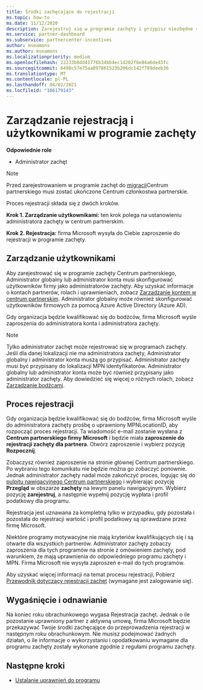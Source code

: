 ```yaml
---
title: Środki zachęcające do rejestracji
ms.topic: how-to
ms.date: 11/12/2020
description: Zarejestruj się w programie zachęty i przypisz niezbędne role do zarządzania użytkownikami. W tym artykule opisano proces rejestracji.
ms.service: partner-dashboard
ms.subservice: partnercenter-incentives
author: mseamons
ms.author: mseamons
ms.localizationpriority: medium
ms.openlocfilehash: 22233b8dd41776b34bb4ec1d202f6e84a6ded3fc
ms.sourcegitcommit: 6498c57e75aa097861523b206dc142f789deeb36
ms.translationtype: MT
ms.contentlocale: pl-PL
ms.lasthandoff: 04/02/2021
ms.locfileid: "106179143"
---
```

# <a name="enrollment-and-user-management-in-the-incentives-program"></a>Zarządzanie rejestracją i użytkownikami w programie zachęty

**Odpowiednie role**

- Administrator zachęt

>[!NOTE]
>Przed zarejestrowaniem w programie zachęt do [migracji](prepare-pmc-pc-migration.md)Centrum partnerskiego musi zostać ukończone Centrum członkostwa partnerskie.

Proces rejestracji składa się z dwóch kroków.

**Krok 1. Zarządzanie użytkownikami:** ten krok polega na ustanowieniu administratora zachęty w centrum partnerskim.

**Krok 2. Rejestracja:** firma Microsoft wysyła do Ciebie zaproszenie do rejestracji w programie zachęty.

## <a name="user-management"></a>Zarządzanie użytkownikami

Aby zarejestrować się w programie zachęty Centrum partnerskiego, Administrator globalny lub administrator konta musi skonfigurować użytkowników firmy jako administratorów zachęty. Aby uzyskać informacje o kontach partnerów, rolach i uprawnieniach, zobacz [Zarządzanie kontem w centrum partnerskim](partner-center-account-setup.md). Administrator globalny może również skonfigurować użytkowników firmowych za pomocą Azure Active Directory (Azure AD).

Gdy organizacja będzie kwalifikować się do bodźców, firma Microsoft wyśle zaproszenia do administratora konta i administratora zachęty.

>[!NOTE]
>Tylko administrator zachęt może rejestrować się w programach zachęty. Jeśli dla danej lokalizacji nie ma administratora zachęty, Administrator globalny i administrator konta muszą go przypisać. Administrator zachęty musi być przypisany do lokalizacji MPN identyfikatorów. Administrator globalny lub administrator konta może być również przypisany jako administrator zachęty. Aby dowiedzieć się więcej o różnych rolach, zobacz [Zarządzanie bodźcami](permissions-overview.md#manage-incentives).

## <a name="enrollment-process"></a>Proces rejestracji

Gdy organizacja będzie kwalifikować się do bodźców, firma Microsoft wyśle do administratora zachęty prośbę o uprawniony MPNLocationID, aby rozpocząć proces rejestracji. Ta wiadomość e-mail zostanie wysłana z **Centrum partnerskiego firmy Microsoft** i będzie miała **zaproszenie do rejestracji zachęty dla partnera**. Otwórz zaproszenie i wybierz pozycję **Rozpocznij**.

Zobaczysz również zaproszenie na stronie głównej Centrum partnerskiego. Po wybraniu tego komunikatu nie będzie można go zobaczyć ponownie. Jednak administrator zachęty nadal może zakończyć proces, logując się do [pulpitu nawigacyjnego Centrum partnerskiego](https://partner.microsoft.com/dashboard/) i wybierając pozycję **Przegląd** w obszarze **zachęty** na lewym panelu nawigacyjnym. Wybierz pozycję **zarejestruj**, a następnie wypełnij pozycję wypłata i profil podatkowy dla programu.

Rejestracja jest uznawana za kompletną tylko w przypadku, gdy pozostała i pozostała do rejestracji wartość i profil podatkowy są sprawdzane przez firmę Microsoft.

Niektóre programy motywacyjne nie mają kryteriów kwalifikujących się i są otwarte dla wszystkich partnerów. Administrator zachęty zobaczy zaproszenia dla tych programów na stronie z omówieniem zachęty, pod warunkiem, że mają uprawnienia do odpowiedniego programu zachęty i MPN. Firma Microsoft nie wysyła zaproszeń e-mail do tych programów.

Aby uzyskać więcej informacji na temat procesu rejestracji, Pobierz [Przewodnik dotyczący rejestracji zachęt](https://partner.microsoft.com/resources/detail/partner-center-incentives-enrollment-pdf) (wymagane jest zalogowanie się).

## <a name="expiration-and-renewal"></a>Wygaśnięcie i odnawianie

Na koniec roku obrachunkowego wygasa Rejestracja zachęt. Jednak o ile pozostanie uprawniony partner z aktywną umową, firma Microsoft będzie przekazywać Twoje środki zachęcające do przeprowadzenia rejestracji w następnym roku obrachunkowym. Nie musisz podejmować żadnych działań, o ile informacje o wykorzystaniu i opodatkowaniu wymagane dla programu zachęty zostały wykonane zgodnie z regułami programu zachęty.

## <a name="next-steps"></a>Następne kroki

- [Ustalanie uprawnień do programu](incentives-determined-your-program-eligibility.md)
